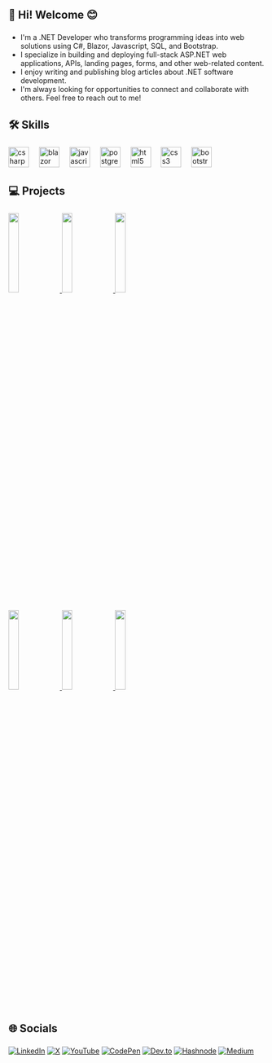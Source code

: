 <h2 align="left">👋 Hi! Welcome 😊</h2>

###

- I'm a .NET Developer who transforms programming ideas into web solutions using C#, Blazor, Javascript, SQL, and Bootstrap.
- I specialize in building and deploying full-stack ASP.NET web applications, APIs, landing pages, forms, and other web-related content.
- I enjoy writing and publishing blog articles about .NET software development. 
- I'm always looking for opportunities to connect and collaborate with others. Feel free to reach out to me! 

###

<h2 align="left">🛠️ Skills</h2>

###

<div align="left">
  <img src="https://cdn.jsdelivr.net/gh/devicons/devicon/icons/csharp/csharp-original.svg" height="40" alt="csharp logo"  />
  <img width="12" />  
  <img src="https://cdn.jsdelivr.net/gh/devicons/devicon@latest/icons/blazor/blazor-original.svg" height="40" alt="blazor logo"/>
  <img width="12" />         
  <img src="https://cdn.jsdelivr.net/gh/devicons/devicon/icons/javascript/javascript-original.svg" height="40" alt="javascript logo"  />
  <img width="12" />
  <img src="https://cdn.jsdelivr.net/gh/devicons/devicon/icons/postgresql/postgresql-original.svg" height="40" alt="postgresql logo"  />
  <img width="12" />
  <img src="https://cdn.jsdelivr.net/gh/devicons/devicon/icons/html5/html5-original.svg" height="40" alt="html5 logo"  />
  <img width="12" />
  <img src="https://cdn.jsdelivr.net/gh/devicons/devicon/icons/css3/css3-original.svg" height="40" alt="css3 logo"  />
  <img width="12" />
  <img src="https://cdn.jsdelivr.net/gh/devicons/devicon/icons/bootstrap/bootstrap-original.svg" height="40" alt="bootstrap logo"  />
</div>

###

<h2 align="left">💻 Projects</h2>

###

<div align="left">
  <a href="https://workflo.up.railway.app/">
      <img src="https://github.com/c-eze/Portfolio/blob/main/assets/image/others/Workflo.png" width ="20%">
  </a>
  <a href="https://ceblog.up.railway.app/">
      <img src="https://github.com/c-eze/Portfolio/blob/main/assets/image/others/chikere.png" width ="20%">
  </a>
  <a href="https://cuisineai.up.railway.app/">
      <img src="https://github.com/c-eze/Portfolio/blob/main/assets/image/others/CuisineAI.png" width ="20%">
  </a>
</div>
<div align="left">  
  <a href="https://kinext.up.railway.app/">
      <img src="https://github.com/c-eze/Portfolio/blob/main/assets/image/others/Kinext.png" width ="20%">
  </a>
  <a href="https://blazorle.netlify.app/">
      <img src="https://github.com/c-eze/Portfolio/blob/main/assets/image/others/LoanExpress.png" width ="20%">
  </a>
  <a href="https://blazorfb.netlify.app/">
      <img src="https://github.com/c-eze/Portfolio/blob/main/assets/image/others/FizzBuzz.png" width ="20%">
  </a>
</div>

###  

<h2 align="left">🌐 Socials</h2>

###

[![LinkedIn](https://custom-icon-badges.demolab.com/badge/LinkedIn-0A66C2?logo=linkedin-white&logoColor=fff)](https://www.linkedin.com/in/chikere-ezekannagha/) [![X](https://img.shields.io/badge/X-black.svg?logo=X&logoColor=white)](https://x.com/chikeredev) [![YouTube](https://img.shields.io/badge/YouTube-%23FF0000.svg?logo=YouTube&logoColor=white)](https://www.youtube.com/@ChikereDev) [![CodePen](https://img.shields.io/badge/CodePen-white?&logo=codepen&logoColor=black)](https://codepen.io/c_ezek) [![Dev.to](https://img.shields.io/badge/Dev.to-0A0A0A?logo=devdotto&logoColor=white)](https://dev.to/chikeredev) [![Hashnode](https://img.shields.io/badge/Hashnode-2962FF?logo=hashnode&logoColor=white)](https://chikeredev.hashnode.dev/) [![Medium](https://img.shields.io/badge/Medium-black?logo=medium&logoColor=white)](https://medium.com/@chikeredev)

###

<!--## Hi there 👋, I am Chikere. Full Stack NET Engineer

Check out my [portfolio](https://chikere.dev)!

## Skills

[![My Skills](https://skillicons.dev/icons?i=cs,js,html,css,bootstrap)](https://skillicons.dev)-->
<!--
**c-eze/c-eze** is a ✨ _special_ ✨ repository because its `README.md` (this file) appears on your GitHub profile.

Here are some ideas to get you started:

- 🔭 I’m currently working on ...
- 🌱 I’m currently learning ...
- 👯 I’m looking to collaborate on ...
- 🤔 I’m looking for help with ...
- 💬 Ask me about ...
- 📫 How to reach me: ...
- 😄 Pronouns: ...
- ⚡ Fun fact: ...
-->
